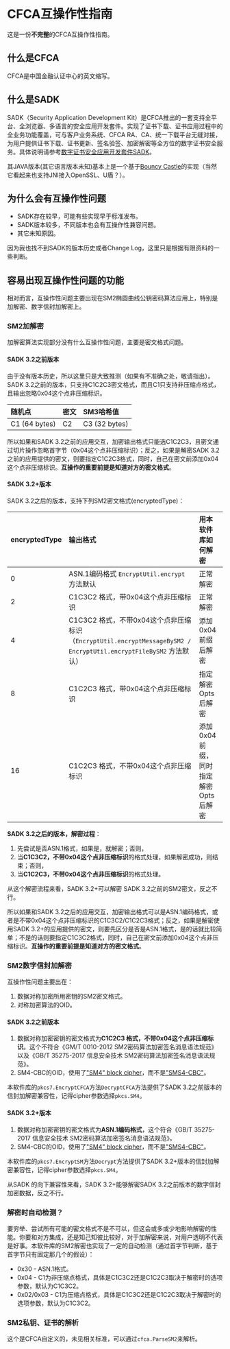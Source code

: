 # CFCA互操作性指南
这是一份**不完整**的CFCA互操作性指南。

## 什么是CFCA
CFCA是中国金融认证中心的英文缩写。

## 什么是SADK
SADK（Security Application Development Kit）是CFCA推出的一套支持全平台、全浏览器、多语言的安全应用开发套件。实现了证书下载、证书应用过程中的全业务功能覆盖，可与客户业务系统、CFCA RA、CA、统一下载平台无缝对接，为用户提供证书下载、证书更新、签名验签、加密解密等全方位的数字证书安全服务。具体说明请参考[数字证书安全应用开发套件SADK](https://www.cfca.com.cn/20150807/101228565.html)。

其JAVA版本(其它语言版本未知)基本上是一个基于[Bouncy Castle](https://www.bouncycastle.org/)的实现（当然它看起来也支持JNI接入OpenSSL、U盾？）。

## 为什么会有互操作性问题
* SADK存在较早，可能有些实现早于标准发布。
* SADK版本较多，不同版本也会有互操作性兼容问题。
* 其它未知原因。

因为我也找不到SADK的版本历史或者Change Log，这里只是根据有限资料的一些判断。

## 容易出现互操作性问题的功能
相对而言，互操作性问题主要出现在SM2椭圆曲线公钥密码算法应用上，特别是加解密、数字信封加解密上。

### SM2加解密
加解密算法实现部分没有什么互操作性问题，主要是密文格式问题。

#### SADK 3.2之前版本
由于没有版本历史，所以这里只是大致推测（如果有不准确之处，敬请指出）。  
SADK 3.2之前的版本，只支持C1C2C3密文格式，而且C1只支持非压缩点格式，且输出忽略0x04这个点非压缩标识。  

| 随机点 | 密文 | SM3哈希值 |  
| :--- | :--- | :--- |  
| C1 (64 bytes) | C2 | C3 (32 bytes) |  

所以如果和SADK 3.2之前的应用交互，加密输出格式只能选C1C2C3，且密文通过切片操作忽略首字节（0x04这个点非压缩标识）；反之，如果是解密SADK 3.2之前的应用提供的密文，则要指定C1C2C3格式，同时，自己在密文前添加0x04这个点非压缩标识。**互操作的重要前提是知道对方的密文格式**。

#### SADK 3.2+版本
SADK 3.2之后的版本，支持下列SM2密文格式(encryptedType)：

| encryptedType | 输出格式 | 用本软件库如何解密 |   
| :--- | :--- | :--- |  
| 0 | ASN.1编码格式 ```EncryptUtil.encrypt``` 方法默认 | 正常解密 |
| 2 | C1C3C2 格式，带0x04这个点非压缩标识 | 正常解密 |
| 4 | C1C3C2 格式，不带0x04这个点非压缩标识 （```EncryptUtil.encryptMessageBySM2 / EncryptUtil.encryptFileBySM2``` 方法默认） | 添加0x04前缀后解密 |
| 8 | C1C2C3 格式，带0x04这个点非压缩标识 | 指定解密Opts后解密 |
| 16 | C1C2C3 格式，不带0x04这个点非压缩标识 | 添加0x04前缀，同时指定解密Opts后解密 |  


**SADK 3.2之后的版本，解密过程**：  
1. 先尝试是否ASN.1格式，如果是，就解密；否则，
2. 当**C1C3C2，不带0x04这个点非压缩标识**的格式处理，如果解密成功，则结束；否则，
3. 当**C1C2C3，不带0x04这个点非压缩标识**的格式处理。

从这个解密流程来看，SADK 3.2+可以解密 SADK 3.2之前的SM2密文，反之不行。

所以如果和SADK 3.2之后的应用交互，加密输出格式可以是ASN.1编码格式，或者是不带0x04这个点非压缩标识的C1C3C2/C1C2C3格式；反之，如果是解密使用SADK 3.2+的应用提供的密文，则要先区分是否是ASN.1格式，是的话就比较简单；不是的话则要指定C1C3C2格式，同时，自己在密文前添加0x04这个点非压缩标识。**互操作的重要前提是知道对方的密文格式**。

### SM2数字信封加解密
互操作性问题主要出在：
1. 数据对称加密所用密钥的SM2密文格式。
2. 对称加密算法的OID。

#### SADK 3.2之前版本
1. 数据对称加密密钥的密文格式为**C1C2C3 格式，不带0x04这个点非压缩标识**。这个不符合《GM/T 0010-2012 SM2密码算法加密签名消息语法规范》以及《GB/T 35275-2017 信息安全技术 SM2密码算法加密签名消息语法规范》。
2. SM4-CBC的OID，使用了["SM4" block cipher](https://oid-rep.orange-labs.fr/get/1.2.156.10197.1.104)，而不是["SMS4-CBC"](https://oid-rep.orange-labs.fr/get/1.2.156.10197.1.104.2)。

本软件库的```pkcs7.EncryptCFCA```方法```DecryptCFCA```方法提供了SADK 3.2之前版本的信封加解密兼容性，记得cipher参数选择```pkcs.SM4```。

#### SADK 3.2+版本
1. 数据对称加密密钥的密文格式为**ASN.1编码格式**，这个符合《GB/T 35275-2017 信息安全技术 SM2密码算法加密签名消息语法规范》。
2. SM4-CBC的OID，使用了["SM4" block cipher](https://oid-rep.orange-labs.fr/get/1.2.156.10197.1.104)，而不是["SMS4-CBC"](https://oid-rep.orange-labs.fr/get/1.2.156.10197.1.104.2)。

本软件库的```pkcs7.EncryptSM```方法```Decrypt```方法提供了SADK 3.2+版本的信封加解密兼容性，记得cipher参数选择```pkcs.SM4```。

从SADK 的向下兼容性来看，SADK 3.2+能够解密SADK 3.2之前版本的数字信封加密数据，反之不行。

### 解密时自动检测？
要穷举、尝试所有可能的密文格式不是不可以，但这会或多或少地影响解密的性能。你要和对方集成，还是知己知彼比较好，对于加解密来说，对用户透明不代表是好事。本软件库的SM2解密也实现了一定的自动检测（通过首字节判断，基于首字节只有固定那几个的假设）：
* 0x30 - ASN.1格式。
* 0x04 - C1为非压缩点格式，具体是C1C3C2还是C1C2C3取决于解密时的选项参数，默认为C1C3C2。
* 0x02/0x03 - C1为压缩点格式，具体是C1C3C2还是C1C2C3取决于解密时的选项参数，默认为C1C3C2。

### SM2私钥、证书的解析
这个是CFCA自定义的，未见相关标准，可以通过```cfca.ParseSM2```来解析。
